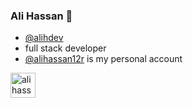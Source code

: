 ### Ali Hassan  👋
- [@alihdev](https://github.com/alihdev)
- full stack developer
- [@alihassan12r](https://github.com/alihassan12r) is my personal account

[<img src="https://icons.iconarchive.com/icons/sicons/flat-shadow-social/512/linkedin-icon.png" width=40 alt="ali hassan linkedin">](https://www.linkedin.com/in/ali-hassan-b6b4b5198/)

<!--
**alihdev/alihdev** is a ✨ _special_ ✨ repository because its `README.md` (this file) appears on your GitHub profile.

Here are some ideas to get you started:

- 🔭 I’m currently working on ...
- 🌱 I’m currently learning ...
- 👯 I’m looking to collaborate on ...
- 🤔 I’m looking for help with ...
- 💬 Ask me about ...
- 📫 How to reach me: ...
- 😄 Pronouns: ...
- ⚡ Fun fact: ...
-->
